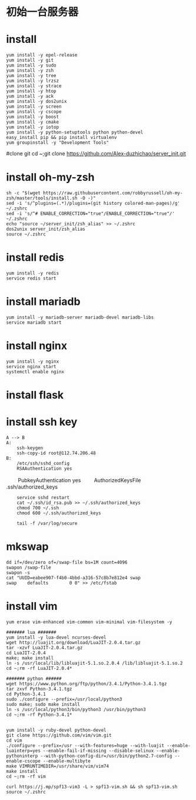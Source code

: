 初始一台服务器 
==============  

# install 
    yum install -y epel-release
   	yum install -y git
	yum install -y sudo
	yum install -y zsh
	yum install -y tree
	yum install -y lrzsz
	yum install -y strace
	yum install -y htop
	yum install -y ack
	yum install -y dos2unix
	yum install -y screen
	yum install -y cscope
	yum install -y boost
	yum install -y cmake
	yum install -y iotop
	yum install -y python-setuptools python python-devel
	easy_install pip && pip install virtualenv
	yum groupinstall -y "Development Tools"



#clone git
	cd ~;git clone https://github.com/Alex-duzhichao/server_init.git


# install oh-my-zsh
	sh -c "$(wget https://raw.githubusercontent.com/robbyrussell/oh-my-zsh/master/tools/install.sh -O -)"
	sed -i 's/^plugins=(.*)/plugins=(git history colored-man-pages)/g' ~/.zshrc
	sed -i 's/^# ENABLE_CORRECTION="true"/ENABLE_CORRECTION="true"/' ~/.zshrc
	echo "source ~/server_init/zsh_alias" >> ~/.zshrc
	dos2unix server_init/zsh_alias
	source ~/.zshrc

# install redis
	yum install -y redis
	service redis start

# install mariadb
	yum install -y mariadb-server mariadb-devel mariadb-libs
	service mariadb start

# install nginx
	yum install -y nginx
  	service nginx start
  	systemctl enable nginx

# install flask

# install ssh key 
	A --> B
	A:
		ssh-keygen
		ssh-copy-id root@112.74.206.48
	B:
		/etc/ssh/sshd_config
		RSAAuthentication yes
　　    PubkeyAuthentication yes
　　    AuthorizedKeysFile .ssh/authorized_keys
	
		service sshd restart
		cat ~/.ssh/id_rsa.pub >> ~/.ssh/authorized_keys
		chmod 700 ~/.ssh
        chmod 600 ~/.ssh/authorized_keys

        tail -f /var/log/secure

# mkswap 
	dd if=/dev/zero of=/swap-file bs=1M count=4096
	swapon /swap-file
	swapon -s
	cat "UUID=eabee907-f4b0-4bbd-a316-57c8b7e812e4 swap                    swap    defaults        0 0" >> /etc/fstab

	
# install vim
    yum erase vim-enhanced vim-common vim-minimal vim-filesystem -y

	####### lua #######
	yum install -y lua-devel ncurses-devel
	wget http://luajit.org/download/LuaJIT-2.0.4.tar.gz
	tar -xzvf LuaJIT-2.0.4.tar.gz
	cd LuaJIT-2.0.4
	make; make install
	ln -s /usr/local/lib/libluajit-5.1.so.2.0.4 /lib/libluajit-5.1.so.2
	cd ~;rm -rf LuaJIT-2.0.4*

	####### python ######
	wget https://www.python.org/ftp/python/3.4.1/Python-3.4.1.tgz
	tar zxvf Python-3.4.1.tgz
	cd Python-3.4.1
	sudo ./configure --prefix=/usr/local/python3
	sudo make; sudo make install
	ln -s /usr/local/python3/bin/python3 /usr/bin/python3
	cd ~;rm -rf Python-3.4.1*


	yum install -y ruby-devel python-devel
    git clone https://github.com/vim/vim.git
    cd vim
    ./configure --prefix=/usr --with-features=huge --with-luajit --enable-luainterp=yes --enable-fail-if-missing --disable-selinux --enable-pythoninterp --with-python-config-dir=/usr/bin/python2.7-config --enable-cscope --enable-multibyte
    make VIMRUNTIMEDIR=/usr/share/vim/vim74
    make install
    cd ~;rm -rf vim

    curl https://j.mp/spf13-vim3 -L > spf13-vim.sh && sh spf13-vim.sh    
    source ~/.zshrc


